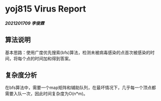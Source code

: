 # yoj815 Virus Report
##### 2021201709 李俊霖
## 算法说明
基本思路：使用广度优先搜索(bfs)算法，检测未被病毒感染的点首次被感染的时间，将每个点的时间加和得到答案。
## 复杂度分析
在bfs算法中，需要一个map矩阵和辅助队列，在最坏情况下，几乎每一个顶点都需要入队一次，因此时间复杂度为O(n*m)。